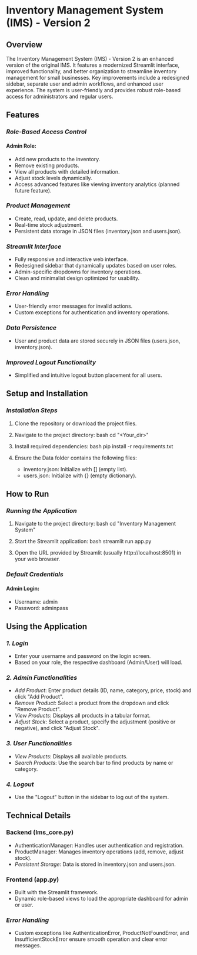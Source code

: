 # Inventory Management System (IMS) - Version 2

## Overview
The Inventory Management System (IMS) - Version 2 is an enhanced version of the original IMS. It features a modernized Streamlit interface, improved functionality, and better organization to streamline inventory management for small businesses. Key improvements include a redesigned sidebar, separate user and admin workflows, and enhanced user experience. The system is user-friendly and provides robust role-based access for administrators and regular users.

## Features

### *Role-Based Access Control*
#### Admin Role:
- Add new products to the inventory.
- Remove existing products.
- View all products with detailed information.
- Adjust stock levels dynamically.
- Access advanced features like viewing inventory analytics (planned future feature).

### *Product Management*
- Create, read, update, and delete products.
- Real-time stock adjustment.
- Persistent data storage in JSON files (inventory.json and users.json).

### *Streamlit Interface*
- Fully responsive and interactive web interface.
- Redesigned sidebar that dynamically updates based on user roles.
- Admin-specific dropdowns for inventory operations.
- Clean and minimalist design optimized for usability.

### *Error Handling*
- User-friendly error messages for invalid actions.
- Custom exceptions for authentication and inventory operations.

### *Data Persistence*
- User and product data are stored securely in JSON files (users.json, inventory.json).

### *Improved Logout Functionality*
- Simplified and intuitive logout button placement for all users.

## Setup and Installation

### *Installation Steps*
1. Clone the repository or download the project files.
2. Navigate to the project directory:
   bash
   cd "<Your_dir>"
   
3. Install required dependencies:
   bash
   pip install -r requirements.txt
   
4. Ensure the Data folder contains the following files:
   - inventory.json: Initialize with [] (empty list).
   - users.json: Initialize with {} (empty dictionary).

## How to Run

### *Running the Application*
1. Navigate to the project directory:
   bash
   cd "Inventory Management System"
   
2. Start the Streamlit application:
   bash
   streamlit run app.py
   
3. Open the URL provided by Streamlit (usually http://localhost:8501) in your web browser.

### *Default Credentials*
#### Admin Login:
- Username: admin
- Password: adminpass

## Using the Application

### *1. Login*
- Enter your username and password on the login screen.
- Based on your role, the respective dashboard (Admin/User) will load.

### *2. Admin Functionalities*
- *Add Product*: Enter product details (ID, name, category, price, stock) and click "Add Product".
- *Remove Product*: Select a product from the dropdown and click "Remove Product".
- *View Products*: Displays all products in a tabular format.
- *Adjust Stock*: Select a product, specify the adjustment (positive or negative), and click "Adjust Stock".

### *3. User Functionalities*
- *View Products*: Displays all available products.
- *Search Products*: Use the search bar to find products by name or category.

### *4. Logout*
- Use the "Logout" button in the sidebar to log out of the system.

## Technical Details

### **Backend (lms_core.py)**
- AuthenticationManager: Handles user authentication and registration.
- ProductManager: Manages inventory operations (add, remove, adjust stock).
- *Persistent Storage*: Data is stored in inventory.json and users.json.

### **Frontend (app.py)**
- Built with the Streamlit framework.
- Dynamic role-based views to load the appropriate dashboard for admin or user.

### *Error Handling*
- Custom exceptions like AuthenticationError, ProductNotFoundError, and InsufficientStockError ensure smooth operation and clear error messages.
